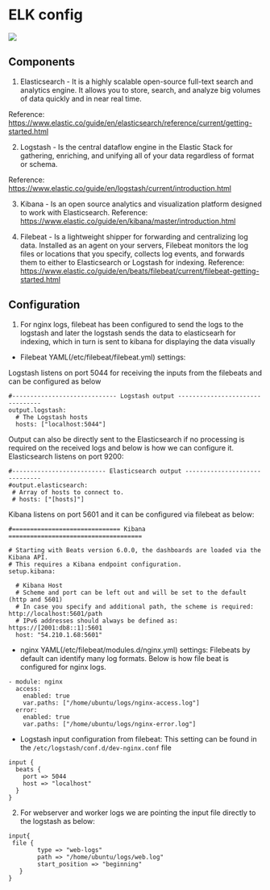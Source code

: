 # ELK config

![](https://cdn-images-1.medium.com/max/1600/1*xpO072p2xxwL9H7LCadj_w.jpeg)

## Components
1. Elasticsearch - It is a highly scalable open-source full-text search and analytics engine. It allows you to store, search, and analyze big volumes of data quickly and in near real time.

Reference: https://www.elastic.co/guide/en/elasticsearch/reference/current/getting-started.html

2. Logstash - Is the central dataflow engine in the Elastic Stack for gathering, enriching, and unifying all of your data regardless of format or schema.

Reference: https://www.elastic.co/guide/en/logstash/current/introduction.html

3. Kibana - Is an open source analytics and visualization platform designed to work with Elasticsearch.
Reference: https://www.elastic.co/guide/en/kibana/master/introduction.html

4. Filebeat - Is a lightweight shipper for forwarding and centralizing log data. Installed as an agent on your servers, Filebeat monitors the log files or locations that you specify, collects log events, and forwards them to either to Elasticsearch or Logstash for indexing.
Reference: https://www.elastic.co/guide/en/beats/filebeat/current/filebeat-getting-started.html


## Configuration
1. For nginx logs, filebeat has been configured to send the logs to the logstash and later the logstash sends the data to elasticsearh for indexing, which in turn is sent to kibana for displaying the data visually

* Filebeat YAML(/etc/filebeat/filebeat.yml) settings:

 Logstash listens on port 5044 for receiving the inputs from the filebeats and can be configured as below

```
#----------------------------- Logstash output --------------------------------
output.logstash:
  # The Logstash hosts
  hosts: ["localhost:5044"]
```
 Output can also be directly sent to the Elasticsearch if no processing is required on the received logs and below is how we can configure it. Elasticsearch listens on port 9200:

 ```
#-------------------------- Elasticsearch output ------------------------------
#output.elasticsearch:
  # Array of hosts to connect to.
  # hosts: ["[hosts]"]
 ```

Kibana listens on port 5601 and it can be configured via filebeat as below:

```
#============================== Kibana =====================================

# Starting with Beats version 6.0.0, the dashboards are loaded via the Kibana API.
# This requires a Kibana endpoint configuration.
setup.kibana:

  # Kibana Host
  # Scheme and port can be left out and will be set to the default (http and 5601)
  # In case you specify and additional path, the scheme is required: http://localhost:5601/path
  # IPv6 addresses should always be defined as: https://[2001:db8::1]:5601
  host: "54.210.1.68:5601"
```

* nginx YAML(/etc/filebeat/modules.d/nginx.yml) settings:
Filebeats by default can identify many log formats. Below is how file beat is configured for nginx logs.

```
- module: nginx
  access:
    enabled: true
    var.paths: ["/home/ubuntu/logs/nginx-access.log"]
  error:
    enabled: true
    var.paths: ["/home/ubuntu/logs/nginx-error.log"]
```

* Logstash input configuration from filebeat:
This setting can be found in the `/etc/logstash/conf.d/dev-nginx.conf` file
```
input {
  beats {
    port => 5044
    host => "localhost"
  }
}
```

2. For webserver and worker logs we are pointing the input file directly to the logstash as below:
```
input{
 file {
        type => "web-logs"
        path => "/home/ubuntu/logs/web.log"
        start_position => "beginning"
   }
}
```
